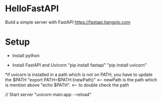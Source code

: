 # HelloFastAPI
Build a simple server with FastAPI
https://fastapi.tiangolo.com

# Setup
- Install python

- Install FastAPI and Uvicorn
"pip install fastapi"
"pip install uvicorn"

*if uvicorn is installed in a path which is not on PATH, you have to update the $PATH
"export PATH=$PATH:{newPath}" <-- newPath is the path which is mention above
"echo $PATH". <-- to double check the path

// Start server
"uvicorn main:app --reload"
